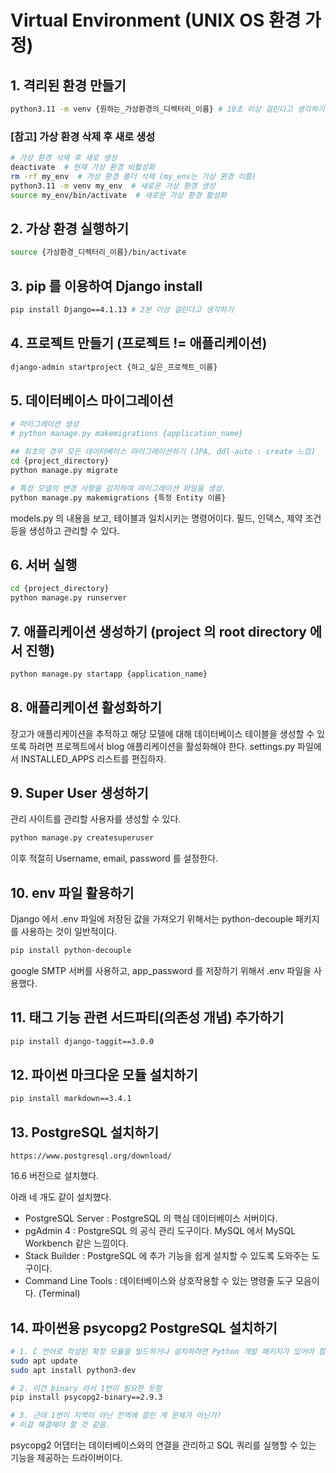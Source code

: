 # Virtual Environment (UNIX OS 환경 가정)

## 1. 격리된 환경 만들기
```bash
python3.11 -m venv {원하는_가상환경의_디렉터리_이름} # 10초 이상 걸린다고 생각하기
```

### [참고] 가상 환경 삭제 후 새로 생성
```bash
# 가상 환경 삭제 후 새로 생성
deactivate  # 현재 가상 환경 비활성화
rm -rf my_env  # 가상 환경 폴더 삭제 (my_env는 가상 환경 이름)
python3.11 -m venv my_env  # 새로운 가상 환경 생성
source my_env/bin/activate  # 새로운 가상 환경 활성화
```

## 2. 가상 환경 실행하기
```bash
source {가상환경_디렉터리_이름}/bin/activate
```

## 3. pip 를 이용하여 Django install
```bash
pip install Django==4.1.13 # 2분 이상 걸린다고 생각하기
```

## 4. 프로젝트 만들기 (프로젝트 != 애플리케이션)
```bash
django-admin startproject {하고_싶은_프로젝트_이름}
```

## 5. 데이터베이스 마이그레이션
```bash
# 마이그레이션 생성
# python manage.py makemigrations {application_name}

## 최초의 경우 모든 데이터베이스 마이그레이션하기 (JPA, ddl-auto : create 느낌)
cd {project_directory}
python manage.py migrate

# 특정 모델의 변경 사항을 감지하여 마이그레이션 파일을 생성.
python manage.py makemigrations {특정 Entity 이름}
```
models.py 의 내용을 보고, 테이블과 일치시키는 명령어이다. 필드, 인덱스, 제약 조건 등을 생성하고 관리할 수 있다.

## 6. 서버 실행
```bash
cd {project_directory}
python manage.py runserver
```

## 7. 애플리케이션 생성하기 (project 의 root directory 에서 진행)
```bash
python manage.py startapp {application_name}
```

## 8. 애플리케이션 활성화하기
장고가 애플리케이션을 추적하고 해당 모델에 대해 데이터베이스 테이블을 생성할 수 있또록 하려면 프로젝트에서 blog 애플리케이션을 활성화해야 한다. settings.py 파일에서 INSTALLED_APPS 리스트를 편집하자.

## 9. Super User 생성하기
관리 사이트를 관리할 사용자를 생성할 수 있다.
```bash
python manage.py createsuperuser
```
이후 적절히 Username, email, password 를 설정한다.

## 10. env 파일 활용하기
Django 에서 .env 파일에 저장된 값을 가져오기 위해서는 python-decouple 패키지를 사용하는 것이 일반적이다.
```bash
pip install python-decouple
```

google SMTP 서버를 사용하고, app_password 를 저장하기 위해서 .env 파일을 사용했다.

## 11. 태그 기능 관련 서드파티(의존성 개념) 추가하기
```bash
pip install django-taggit==3.0.0
```

## 12. 파이썬 마크다운 모듈 설치하기
```bash
pip install markdown==3.4.1
```

## 13. PostgreSQL 설치하기
```text
https://www.postgresql.org/download/
```
16.6 버전으로 설치했다.

아래 네 개도 같이 설치했다.
- PostgreSQL Server : PostgreSQL 의 핵심 데이터베이스 서버이다.
- pgAdmin 4 : PostgreSQL 의 공식 관리 도구이다. MySQL 에서 MySQL Workbench 같은 느낌이다.
- Stack Builder : PostgreSQL 에 추가 기능을 쉽게 설치할 수 있도록 도와주는 도구이다.
- Command Line Tools : 데이터베이스와 상호작용할 수 있는 명령줄 도구 모음이다. (Terminal)

## 14. 파이썬용 psycopg2 PostgreSQL 설치하기
```bash
# 1. C 언어로 작성된 확장 모듈을 빌드하거나 설치하려면 Python 개발 패키지가 있어야 함.
sudo apt update
sudo apt install python3-dev

# 2. 이건 binary 라서 1번이 필요한 듯함
pip install psycopg2-binary==2.9.3

# 3. 근데 1번이 지역이 아닌 전역에 깔린 게 문제가 아닌가?
# 이걸 해결해야 할 것 같음.
```

psycopg2 어댑터는 데이터베이스와의 연결을 관리하고 SQL 쿼리를 실행할 수 있는 기능을 제공하는 드라이버이다.
